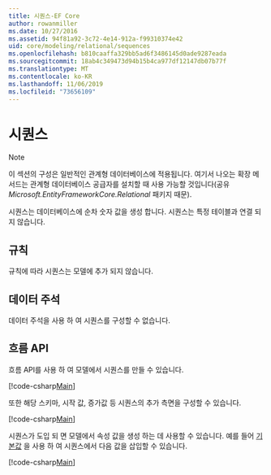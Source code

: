 ```yaml
---
title: 시퀀스-EF Core
author: rowanmiller
ms.date: 10/27/2016
ms.assetid: 94f81a92-3c72-4e14-912a-f99310374e42
uid: core/modeling/relational/sequences
ms.openlocfilehash: b810caaffa329bb5ad6f3486145d0ade9287eada
ms.sourcegitcommit: 18ab4c349473d94b15b4ca977df12147db07b77f
ms.translationtype: MT
ms.contentlocale: ko-KR
ms.lasthandoff: 11/06/2019
ms.locfileid: "73656109"
---
```

# <a name="sequences"></a>시퀀스

> [!NOTE]  
> 이 섹션의 구성은 일반적인 관계형 데이터베이스에 적용됩니다. 여기서 나오는 확장 메서드는 관계형 데이터베이스 공급자를 설치할 때 사용 가능할 것입니다(공유 *Microsoft.EntityFrameworkCore.Relational* 패키지 때문).

시퀀스는 데이터베이스에 순차 숫자 값을 생성 합니다. 시퀀스는 특정 테이블과 연결 되지 않습니다.

## <a name="conventions"></a>규칙

규칙에 따라 시퀀스는 모델에 추가 되지 않습니다.

## <a name="data-annotations"></a>데이터 주석

데이터 주석을 사용 하 여 시퀀스를 구성할 수 없습니다.

## <a name="fluent-api"></a>흐름 API

흐름 API를 사용 하 여 모델에서 시퀀스를 만들 수 있습니다.

[!code-csharp[Main](../../../../samples/core/Modeling/FluentAPI/Relational/Sequence.cs?name=Model&highlight=7)]

또한 해당 스키마, 시작 값, 증가값 등 시퀀스의 추가 측면을 구성할 수 있습니다.

[!code-csharp[Main](../../../../samples/core/Modeling/FluentAPI/Relational/SequenceConfigured.cs?name=Sequence&highlight=7,8,9)]

시퀀스가 도입 되 면 모델에서 속성 값을 생성 하는 데 사용할 수 있습니다. 예를 들어 [기본값](default-values.md) 을 사용 하 여 시퀀스에서 다음 값을 삽입할 수 있습니다.

[!code-csharp[Main](../../../../samples/core/Modeling/FluentAPI/Relational/SequenceUsed.cs?name=Default&highlight=13)]
